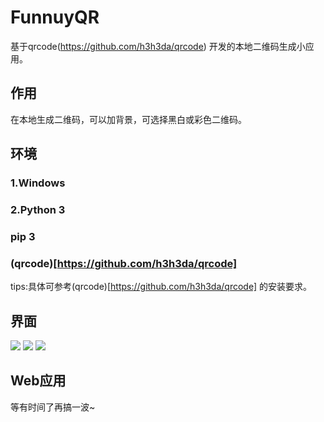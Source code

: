 # FunnuyQR
基于qrcode(https://github.com/h3h3da/qrcode) 开发的本地二维码生成小应用。

## 作用

在本地生成二维码，可以加背景，可选择黑白或彩色二维码。

## 环境

### 1.Windows

### 2.Python 3

### pip 3

### (qrcode)[https://github.com/h3h3da/qrcode]

tips:具体可参考(qrcode)[https://github.com/h3h3da/qrcode] 的安装要求。

## 界面

![](http://ojzr7go2m.bkt.clouddn.com/blog/20170611/152011525.png)
![](http://ojzr7go2m.bkt.clouddn.com/blog/20170611/152132664.png)
![](http://ojzr7go2m.bkt.clouddn.com/blog/20170611/152113434.png)

## Web应用

等有时间了再搞一波~
